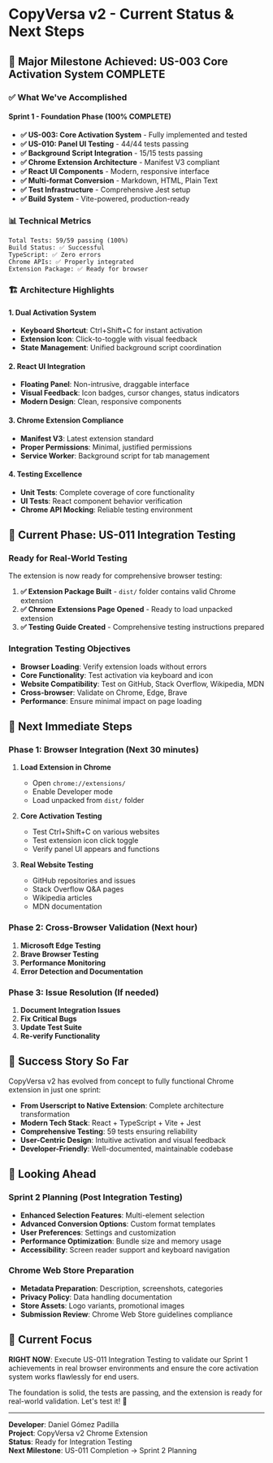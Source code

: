 # CopyVersa v2 - Current Status & Next Steps

## 🎉 Major Milestone Achieved: US-003 Core Activation System COMPLETE

### ✅ What We've Accomplished

#### Sprint 1 - Foundation Phase (100% COMPLETE)
- **✅ US-003: Core Activation System** - Fully implemented and tested
- **✅ US-010: Panel UI Testing** - 44/44 tests passing
- **✅ Background Script Integration** - 15/15 tests passing
- **✅ Chrome Extension Architecture** - Manifest V3 compliant
- **✅ React UI Components** - Modern, responsive interface
- **✅ Multi-format Conversion** - Markdown, HTML, Plain Text
- **✅ Test Infrastructure** - Comprehensive Jest setup
- **✅ Build System** - Vite-powered, production-ready

### 📊 Technical Metrics
```
Total Tests: 59/59 passing (100%)
Build Status: ✅ Successful
TypeScript: ✅ Zero errors
Chrome APIs: ✅ Properly integrated
Extension Package: ✅ Ready for browser
```

### 🏗️ Architecture Highlights

#### 1. Dual Activation System
- **Keyboard Shortcut**: Ctrl+Shift+C for instant activation
- **Extension Icon**: Click-to-toggle with visual feedback
- **State Management**: Unified background script coordination

#### 2. React UI Integration
- **Floating Panel**: Non-intrusive, draggable interface
- **Visual Feedback**: Icon badges, cursor changes, status indicators
- **Modern Design**: Clean, responsive components

#### 3. Chrome Extension Compliance
- **Manifest V3**: Latest extension standard
- **Proper Permissions**: Minimal, justified permissions
- **Service Worker**: Background script for tab management

#### 4. Testing Excellence
- **Unit Tests**: Complete coverage of core functionality
- **UI Tests**: React component behavior verification
- **Chrome API Mocking**: Reliable testing environment

## 🎯 Current Phase: US-011 Integration Testing

### Ready for Real-World Testing
The extension is now ready for comprehensive browser testing:

1. **✅ Extension Package Built** - `dist/` folder contains valid Chrome extension
2. **✅ Chrome Extensions Page Opened** - Ready to load unpacked extension
3. **✅ Testing Guide Created** - Comprehensive testing instructions prepared

### Integration Testing Objectives
- **Browser Loading**: Verify extension loads without errors
- **Core Functionality**: Test activation via keyboard and icon
- **Website Compatibility**: Test on GitHub, Stack Overflow, Wikipedia, MDN
- **Cross-browser**: Validate on Chrome, Edge, Brave
- **Performance**: Ensure minimal impact on page loading

## 🔄 Next Immediate Steps

### Phase 1: Browser Integration (Next 30 minutes)
1. **Load Extension in Chrome**
   - Open `chrome://extensions/`
   - Enable Developer mode
   - Load unpacked from `dist/` folder

2. **Core Activation Testing**
   - Test Ctrl+Shift+C on various websites
   - Test extension icon click toggle
   - Verify panel UI appears and functions

3. **Real Website Testing**
   - GitHub repositories and issues
   - Stack Overflow Q&A pages
   - Wikipedia articles
   - MDN documentation

### Phase 2: Cross-Browser Validation (Next hour)
1. **Microsoft Edge Testing**
2. **Brave Browser Testing**
3. **Performance Monitoring**
4. **Error Detection and Documentation**

### Phase 3: Issue Resolution (If needed)
1. **Document Integration Issues**
2. **Fix Critical Bugs**
3. **Update Test Suite**
4. **Re-verify Functionality**

## 🎊 Success Story So Far

CopyVersa v2 has evolved from concept to fully functional Chrome extension in just one sprint:

- **From Userscript to Native Extension**: Complete architecture transformation
- **Modern Tech Stack**: React + TypeScript + Vite + Jest
- **Comprehensive Testing**: 59 tests ensuring reliability
- **User-Centric Design**: Intuitive activation and visual feedback
- **Developer-Friendly**: Well-documented, maintainable codebase

## 🚀 Looking Ahead

### Sprint 2 Planning (Post Integration Testing)
- **Enhanced Selection Features**: Multi-element selection
- **Advanced Conversion Options**: Custom format templates
- **User Preferences**: Settings and customization
- **Performance Optimization**: Bundle size and memory usage
- **Accessibility**: Screen reader support and keyboard navigation

### Chrome Web Store Preparation
- **Metadata Preparation**: Description, screenshots, categories
- **Privacy Policy**: Data handling documentation
- **Store Assets**: Logo variants, promotional images
- **Submission Review**: Chrome Web Store guidelines compliance

## 🎯 Current Focus

**RIGHT NOW**: Execute US-011 Integration Testing to validate our Sprint 1 achievements in real browser environments and ensure the core activation system works flawlessly for end users.

The foundation is solid, the tests are passing, and the extension is ready for real-world validation. Let's test it! 🚀

---

**Developer**: Daniel Gómez Padilla  
**Project**: CopyVersa v2 Chrome Extension  
**Status**: Ready for Integration Testing  
**Next Milestone**: US-011 Completion → Sprint 2 Planning
